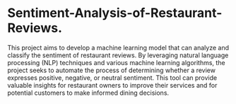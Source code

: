 # Sentiment-Analysis-of-Restaurant-Reviews.
This project aims to develop a machine learning model that can analyze and classify the sentiment of restaurant reviews. By leveraging natural language processing (NLP) techniques and various machine learning algorithms, the project seeks to automate the process of determining whether a review expresses positive, negative, or neutral sentiment. This tool can provide valuable insights for restaurant owners to improve their services and for potential customers to make informed dining decisions.

